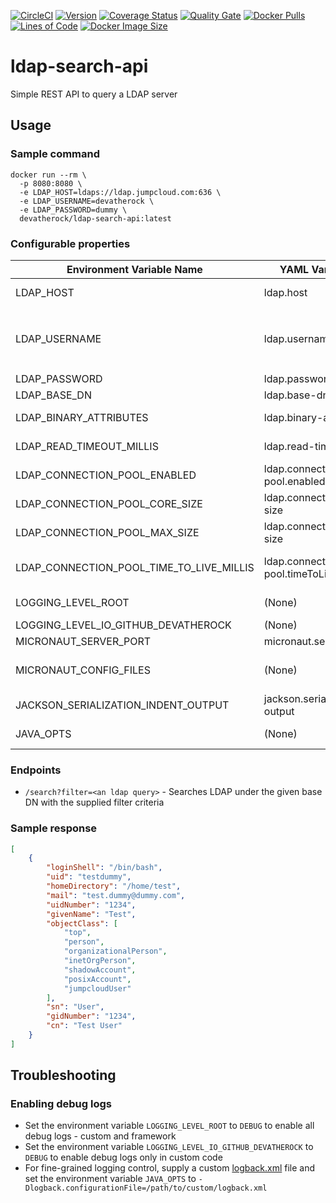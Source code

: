 [![CircleCI](https://circleci.com/gh/devatherock/ldap-search-api.svg?style=svg)](https://circleci.com/gh/devatherock/ldap-search-api)
[![Version](https://img.shields.io/docker/v/devatherock/ldap-search-api?sort=semver)](https://hub.docker.com/r/devatherock/ldap-search-api/)
[![Coverage Status](https://coveralls.io/repos/github/devatherock/ldap-search-api/badge.svg?branch=master)](https://coveralls.io/github/devatherock/ldap-search-api?branch=master)
[![Quality Gate](https://sonarcloud.io/api/project_badges/measure?project=ldap-search-api&metric=alert_status)](https://sonarcloud.io/component_measures?id=ldap-search-api&metric=alert_status&view=list)
[![Docker Pulls](https://img.shields.io/docker/pulls/devatherock/ldap-search-api.svg)](https://hub.docker.com/r/devatherock/ldap-search-api/)
[![Lines of Code](https://sonarcloud.io/api/project_badges/measure?project=ldap-search-api&metric=ncloc)](https://sonarcloud.io/component_measures?id=ldap-search-api&metric=ncloc)
[![Docker Image Size](https://img.shields.io/docker/image-size/devatherock/ldap-search-api.svg?sort=date)](https://hub.docker.com/r/devatherock/ldap-search-api/)
# ldap-search-api
Simple REST API to query a LDAP server

## Usage
### Sample command
```
docker run --rm \
  -p 8080:8080 \
  -e LDAP_HOST=ldaps://ldap.jumpcloud.com:636 \
  -e LDAP_USERNAME=devatherock \
  -e LDAP_PASSWORD=dummy \
  devatherock/ldap-search-api:latest
```

### Configurable properties

| Environment Variable Name             | YAML Variable Name    |   Required   |   Default        |   Description                                                  |
|---------------------------------------|-----------------------|--------------|------------------|----------------------------------------------------------------|
| LDAP_HOST                             | ldap.host             |    true      |   (None)         |   The full host name of the LDAP server. Example: `ldaps://ldap.jumpcloud.com:636` |
| LDAP_USERNAME                         | ldap.username         |    true      |   (None)         |   The LDAP bind username. Could be a simple username like `devatherock` or a DN like `uid=devatherock,ou=Users,dc=jumpcloud,dc=com` depending on how the LDAP server is configured  |
| LDAP_PASSWORD                         | ldap.password         |    true      |   (None)         |   The LDAP bind password                                       |
| LDAP_BASE_DN                          | ldap.base-dn          |    false     |   (None)         |   The default base DN to search against                        |
| LDAP_BINARY_ATTRIBUTES                | ldap.binary-attributes  |    false   |   (None)         |   Attributes in the search result that have binary values      |
| LDAP_READ_TIMEOUT_MILLIS              | ldap.read-timeout-millis  |  false   |   10000          |   Read timeout for the search, in milliseconds. Defaults to 10 seconds  |
| LDAP_CONNECTION_POOL_ENABLED          | ldap.connection-pool.enabled |  false  |   true         |   Indicates if a connection pool should be used                |
| LDAP_CONNECTION_POOL_CORE_SIZE        | ldap.connection-pool.core-size |  false  |   8          |   Initial size of the connection pool                          |
| LDAP_CONNECTION_POOL_MAX_SIZE         | ldap.connection-pool.max-size |  false   |   8          |   Maximum size of the connection pool                          |
| LDAP_CONNECTION_POOL_TIME_TO_LIVE_MILLIS  | ldap.connection-pool.timeToLiveMillis |  false   |   1,800,000  |   The total time a connection in the pool will be kept open, in milliseconds. Defaults to 30 minutes  |
| LOGGING_LEVEL_ROOT                    | (None)                |    false     |   INFO           |   [SLF4J](http://www.slf4j.org/api/org/apache/commons/logging/Log.html) log level, for all(framework and custom) code  |
| LOGGING_LEVEL_IO_GITHUB_DEVATHEROCK   | (None)                |    false     |   INFO           |   [SLF4J](http://www.slf4j.org/api/org/apache/commons/logging/Log.html) log level, for custom code  |
| MICRONAUT_SERVER_PORT                 | micronaut.server.port |    false     |   8080           |   Port in which the app listens on                              |
| MICRONAUT_CONFIG_FILES                | (None)                |    false     |   (None)         |   Path to YAML config files. The YAML files can be used to specify complex, object and array properties  |
| JACKSON_SERIALIZATION_INDENT_OUTPUT   | jackson.serialization.indent-output  |  false  |  (None)  |   Set to `true` to enable JSON pretty-print of response       |
| JAVA_OPTS                             | (None)                |    false     |   (None)         |   Additional JVM arguments to be passed to the container's java process  |

### Endpoints
- `/search?filter=<an ldap query>` - Searches LDAP under the given base DN with the supplied filter criteria

### Sample response
```json
[
    {
        "loginShell": "/bin/bash",
        "uid": "testdummy",
        "homeDirectory": "/home/test",
        "mail": "test.dummy@dummy.com",
        "uidNumber": "1234",
        "givenName": "Test",
        "objectClass": [
            "top",
            "person",
            "organizationalPerson",
            "inetOrgPerson",
            "shadowAccount",
            "posixAccount",
            "jumpcloudUser"
        ],
        "sn": "User",
        "gidNumber": "1234",
        "cn": "Test User"
    }
]
```

## Troubleshooting
### Enabling debug logs
- Set the environment variable `LOGGING_LEVEL_ROOT` to `DEBUG` to enable all debug logs - custom and framework
- Set the environment variable `LOGGING_LEVEL_IO_GITHUB_DEVATHEROCK` to `DEBUG` to enable debug logs only in custom code
- For fine-grained logging control, supply a custom [logback.xml](http://logback.qos.ch/manual/configuration.html) file
and set the environment variable `JAVA_OPTS` to `-Dlogback.configurationFile=/path/to/custom/logback.xml`